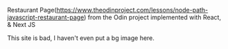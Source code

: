 Restaurant Page(https://www.theodinproject.com/lessons/node-path-javascript-restaurant-page) from the Odin project implemented with React, & Next JS

This site is bad, I haven't even put a bg image here.